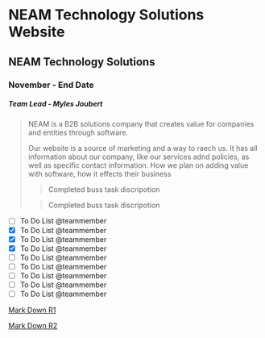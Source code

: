 # NEAM Technology Solutions Website

## NEAM Technology Solutions

### November - End Date 

##### Team Lead - Myles Joubert

> NEAM is a B2B solutions company that creates value for companies and entities through software. 
>
> Our website is a source of marketing and a way to raech us. It has all information about our company, like our services adnd policies, as well as specific contact information. How we plan on adding value with software, how it effects their business
>
>>Completed buss task discripotion
>
>>Completed buss task discripotion
>



- [ ] To Do List @teammember
- [x] To Do List @teammember
- [x] To Do List @teammember
- [x] To Do List @teammember
- [ ] To Do List @teammember
- [ ] To Do List @teammember
- [ ] To Do List @teammember
- [ ] To Do List @teammember
- [ ] To Do List @teammember

[Mark Down R1](https://www.markdownguide.org/basic-syntax/)

[Mark Down R2](https://github.com/adam-p/markdown-here/wiki/Markdown-Cheatsheet)

